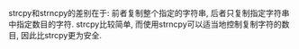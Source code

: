 strcpy和strncpy的差别在于: 前者复制整个指定的字符串, 后者只复制指定字符串中指定数目的字符. strcpy比较简单, 而使用strncpy可以适当地控制复制字符的数目, 因此比strcpy更为安全. 